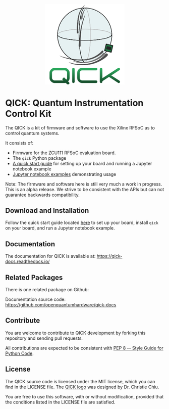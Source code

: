 
<p align="center">
 <img src="graphics/logoQICK.svg" alt="QICK logo" width=50% height=auto>
</p>

# QICK: Quantum Instrumentation Control Kit

The QICK is a kit of firmware and software to use the Xilinx RFSoC as to control quantum systems.

It consists of:
* Firmware for the ZCU111 RFSoC evaluation board.  
* The `qick` Python package
* [A quick start guide](quick_start) for setting up your board and running a Jupyter notebook example
* [Jupyter notebook examples](pynq_demos) demonstrating usage

Note: The firmware and software here is still very much a work in progress. This is an alpha release. We strive to be consistent with the APIs but can not guarantee backwards compatibility.


Download and Installation
-------------------------

Follow the quick start guide located [here](quick_start) to set up your board, install `qick` on your board, and run a Jupyter notebook example. 

Documentation
-------------

The documentation for QICK is available at: https://qick-docs.readthedocs.io/

Related Packages
----------------

There is one related package on Github:

Documentation source code: https://github.com/openquantumhardware/qick-docs


Contribute
----------

You are welcome to contribute to QICK development by forking this repository and sending pull requests.

All contributions are expected to be consistent with [PEP 8 -- Style Guide for Python Code](https://www.python.org/dev/peps/pep-0008/).

License
-------
The QICK source code is licensed under the MIT license, which you can find in the LICENSE file.
The [QICK logo](graphics/logoQICK.svg) was designed by Dr. Christie Chiu.

You are free to use this software, with or without modification, provided that the conditions listed in the LICENSE file are satisfied.

